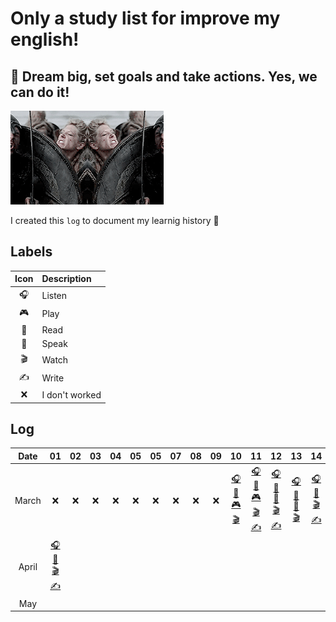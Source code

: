 # Only a study list for improve my english!

## 🌈 Dream big, set goals and take actions. Yes, we can do it!

![starting image](../image/starting.gif)

I created this `log` to document my learnig history 🦄

## Labels

| Icon | Description    |
| :--: | :------------- |
|  🎧  | Listen         |
|  🎮  | Play           |
|  📖  | Read           |
|  🎤  | Speak          |
|  🎬  | Watch          |
|  ✍  | Write          |
|  ❌  | I don't worked |

## Log

| Date  |                01                | 02  | 03  | 04  | 05  | 05  | 07  | 08  | 09  |                10                |                 11                  |                 12                  |                13                |                14                |           15            |           16            | 17  | 18  |           19            |           20            |           21            |           22            |           23            | 24  |              25               |           26            | 27  |           28            | 29  | 30  |             31             |
| :---: | :------------------------------: | :-: | :-: | :-: | :-: | :-: | :-: | :-: | :-: | :------------------------------: | :---------------------------------: | :---------------------------------: | :------------------------------: | :------------------------------: | :---------------------: | :---------------------: | :-: | :-: | :---------------------: | :---------------------: | :---------------------: | :---------------------: | :---------------------: | :-: | :---------------------------: | :---------------------: | :-: | :---------------------: | :-: | :-: | :------------------------: |
| March |                ❌                | ❌  | ❌  | ❌  | ❌  | ❌  | ❌  | ❌  | ❌  | [🎧 📖 🎮 🎬](./log/march/10.md) | [🎧 📖 🎮 🎬 ✍](./log/march/11.md) | [🎧 📖 🎤 🎬 ✍](./log/march/12.md) | [🎧 📖 🎤 🎬](./log/march/13.md) | [🎧 🎤 🎬 ✍](./log/march/14.md) | [🎤](./log/march/15.md) | [🎤](./log/march/16.md) | ❌  | ❌  | [🎤](./log/march/19.md) | [🎤](./log/march/20.md) | [🎤](./log/march/21.md) | [🎤](./log/march/22.md) | [🎤](./log/march/23.md) | ❌  | [🎧 🎮 🎬](./log/march/25.md) | [🎤](./log/march/26.md) | ❌  | [🎤](./log/march/28.md) | ❌  | ❌  | [🎧 🎬](./log/march/31.md) |
| April | [🎧 📖 🎬 ✍](./log/april/01.md) |     |     |     |     |     |     |     |     |                                  |                                     |                                     |                                  |                                  |                         |                         |     |     |                         |                         |                         |                         |                         |     |                               |                         |     |                         |     |     |
|  May  |                                  |     |     |     |     |     |     |     |     |                                  |                                     |                                     |                                  |                                  |                         |                         |     |     |                         |                         |                         |                         |                         |     |                               |                         |     |                         |     |     |
